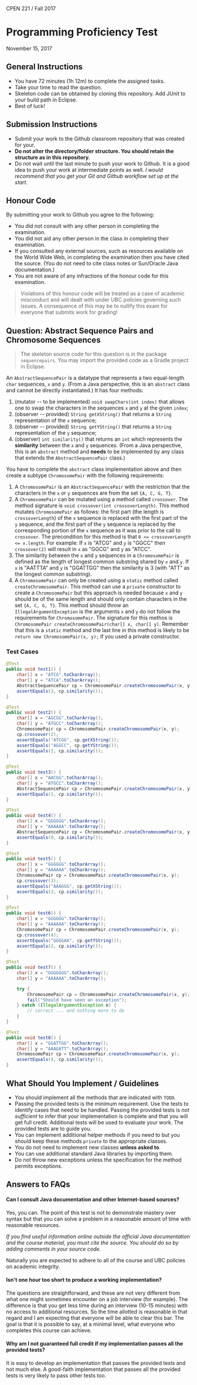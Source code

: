 CPEN 221 / Fall 2017

Programming Proficiency Test
=========

November 15, 2017

## General Instructions

+ You have 72 minutes (1h 12m) to complete the assigned tasks.
+ Take your time to read the question.
+ Skeleton code can be obtained by cloning this repository. Add JUnit to your build path in Eclipse.
+ Best of luck!

## Submission Instructions

+ Submit your work to the Github classroom repository that was created for your.
+ **Do not alter the directory/folder structure. You should retain the structure as in this repository.**
+ Do not wait until the last minute to push your work to Github. It is a good idea to push your work at intermediate points as well. _I would recommend that you get your Git and Github workflow set up at the start._

## Honour Code

By submitting your work to Github you agree to the following:

+ You did not consult with any other person in completing the examination.
+ You did not aid any other person in the class in completing their examination.
+ If you consulted any external sources, such as resources available on the World Wide Web, in completing the examination then you have cited the source. (You do not need to cite class notes or Sun/Oracle Java documentation.)
+ You are not aware of any infractions of the honour code for this examination.

> Violations of this honour code will be treated as a case of academic misconduct and will dealt with under UBC policies governing such issues. A consequence of this may be to nullify this exam for everyone that submits work for grading!

## Question: Abstract Sequence Pairs and Chromosome Sequences
> The skeleton source code for this question is in the package `sequencepairs`. You may import the provided code as a Gradle project in Eclipse.

An `AbstractSequencePair` is a datatype that represents a two equal-length `char` sequences, `x` and `y`. (From a Java perspective, this is an `abstract` class and cannot be directly instantiated.) It has four methods:

1. (mutator -- to be implemented) `void swapChars(int index)` that allows one to swap the characters in the sequences `x` and `y` at the given `index`;
2. (observer -- provided) `String getXString()` that returns a `String` representation of the `x` sequence;
3. (observer -- provided) `String getYString()` that returns a `String` representation of the `y` sequence;
4. (observer) `int similarity()` that returns an `int` which represents the **similarity** between the `x` and `y` sequences. (From a Java perspective, this is an `abstract` method and **needs** to be implemented by any class that extends the `AbstractSequencePair` class.)

You have to complete the `abstract` class implementation above and then create a subtype `ChromosomePair` with the following requirements:

1. A `ChromosomePair` is an `AbstractSequencePair` with the restriction that the characters in the `x` or `y` sequences are from the set `{A, C, G, T}`.
2. A `ChromosomePair` can be mutated using a method called `crossover`. The method signature is `void crossover(int crossoverLength)`. This method mutates `ChromosomePair` as follows: the first part (the length is `crossoverLength`) of the `x` sequence is replaced with the first part of the `y` sequence, and the first part of the `y` sequence is replaced by the corresponding portion of the `x` sequence as it was prior to the call to `crossover`. The precondition for this method is that `0 <= crossoverLength <= x.length`. For example: If `x` is "ATCG" and `y` is "GGCC" then `crossover(2)` will result in `x` as "GGCG" and `y` as "ATCC".
3. The similarity between the `x` and `y` sequences in a `ChromosomePair` is defined as the length of longest common substring shared by `x` and `y`. If `x` is "AATTTA" and `y` is "GGATTGG" then the similarity is 3 (with "ATT" as the longest common substring).
4. A `ChromosomePair` can only be created using a `static` method called `createChromosomePair`. This method can use a `private` constructor to create a `ChromosomePair` but this approach is needed because `x` and `y` should be of the same length and should only contain characters in the set `{A, C, G, T}`. This method should throw an `IllegalArgumentException` is the arguments `x` and `y` do not follow the requirements for `ChromosomePair`. The signature for this methos is `ChromosomePair createChromosomePair(char[] x, char[] y)`. Remember that this is a `static` method and the last line in this method is likely to be `return new ChromosomePair(x, y);` if you used a private constructor.

### Test Cases

```java
@Test
public void test1() {
	char[] x = "ATCG".toCharArray();
	char[] y = "ATCA".toCharArray();
	AbstractSequencePair cp = ChromosomePair.createChromosomePair(x, y);
	assertEquals(3, cp.similarity());
}

@Test
public void test2() {
	char[] x = "AGCGG".toCharArray();
	char[] y = "ATGCC".toCharArray();
	ChromosomePair cp = ChromosomePair.createChromosomePair(x, y);
	cp.crossover(2);
	assertEquals("ATCGG", cp.getXString());
	assertEquals("AGGCC", cp.getYString());
	assertEquals(2, cp.similarity());
}

@Test
public void test3() {
	char[] x = "AACGG".toCharArray();
	char[] y = "ATGCC".toCharArray();
	AbstractSequencePair cp = ChromosomePair.createChromosomePair(x, y);
	assertEquals(1, cp.similarity());
}

@Test
public void test4() {
	char[] x = "GGGGGG".toCharArray();
	char[] y = "AAAAAA".toCharArray();
	AbstractSequencePair cp = ChromosomePair.createChromosomePair(x, y);
	assertEquals(0, cp.similarity());
}

@Test
public void test5() {
	char[] x = "GGGGGG".toCharArray();
	char[] y = "AAAAAA".toCharArray();
	ChromosomePair cp = ChromosomePair.createChromosomePair(x, y);
	cp.crossover(3);
	assertEquals("AAAGGG", cp.getXString());
	assertEquals(3, cp.similarity());
}

@Test
public void test6() {
	char[] x = "GGGGGG".toCharArray();
	char[] y = "AAAAAA".toCharArray();
	ChromosomePair cp = ChromosomePair.createChromosomePair(x, y);
	cp.crossover(4);
	assertEquals("GGGGAA", cp.getYString());
	assertEquals(2, cp.similarity());
}

@Test
public void test7() {
	char[] x = "GGGGGGG".toCharArray();
	char[] y = "AAAAAA".toCharArray();

	try {
		ChromosomePair cp = ChromosomePair.createChromosomePair(x, y);
		fail("Should have seen an exception");
	} catch (IllegalArgumentException e) {
		// correct ... and nothing more to do
	}
}

@Test
public void test8() {
	char[] x = "GGATTGG".toCharArray();
	char[] y = "AAAGATT".toCharArray();
	ChromosomePair cp = ChromosomePair.createChromosomePair(x, y);
	assertEquals(4, cp.similarity());
}
```

## What Should You Implement / Guidelines

+ You should implement all the methods that are indicated with `TODO`.
+ Passing the provided tests is the minimum requirement. Use the tests to identify cases that need to be handled. Passing the provided tests is *not sufficient* to infer that your implementation is complete and that you will get full credit. Additional tests will be used to evaluate your work. The provided tests are to guide you.
+ You can implement additional helper methods if you need to but you should keep these methods `private` to the appropriate classes.
+ You do not need to implement new classes **unless asked to**.
+ You can use additional standard Java libraries by importing them.
+ Do not throw new exceptions unless the specification for the method permits exceptions.

## Answers to FAQs

#### Can I consult Java documentation and other Internet-based sources?

Yes, you can. The point of this test is not to demonstrate mastery over syntax but that you can solve a problem in a reasonable amount of time with reasonable resources.

*If you find useful information online outside the official Java documentation and the course material, you must cite the source. You should do so by adding comments in your source code.*

Naturally you are expected to adhere to all of the course and UBC policies on academic integrity.

#### Isn't one hour too short to produce a working implementation?

The questions are straightforward, and these are not very different from what one might sometimes encounter on a job interview (for example). The difference is that you get less time during an interview (10-15 minutes) with no access to additional resources. So the time allotted is reasonable in that regard and I am expecting that everyone will be able to clear this bar. The goal is that it is possible to say, at a minimal level, what everyone who completes this course can achieve.

#### Why am I not guaranteed full credit if my implementation passes all the provided tests?

It is easy to develop an implementation that passes the provided tests and not much else. A good-faith implementation that passes all the provided tests is very likely to pass other tests too.
